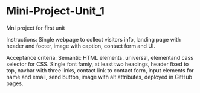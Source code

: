 # Mini-Project-Unit_1
Mni project for first unit

Instructions:
    Single webpage to collect visitors info, landing page with header and footer, image with caption, contact form and UI.

Acceptance criteria: Semantic HTML elements. universal, elementand cass selector for CSS. Single font famiy, at least two headings, header fixed to top, navbar with three links, contact link to contact form, input elements for name and email, send button, image with alt attributes, deployed in GitHub pages. 
